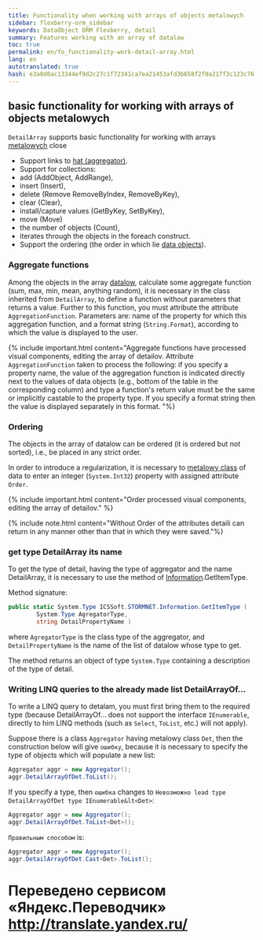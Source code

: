 ```yaml
--- 
title: Functionality when working with arrays of objects metalowych 
sidebar: flexberry-orm_sidebar 
keywords: DataObject ORM Flexberry, detail 
summary: Features working with an array of datalow 
toc: true 
permalink: en/fo_functionality-work-detail-array.html 
lang: en 
autotranslated: true 
hash: e3a8d0ac13344ef9d2c27c1f72341ca7ea21453afd3b658f2f0a217f3c123c76 
--- 
```


## basic functionality for working with arrays of objects metalowych 

`DetailArray` supports basic functionality for working with arrays [metalowych](fo_detail-associations-properties.html) close 

* Support links to [hat (aggregator)](fd_key-concepts.html). 
* Support for collections: 
* add (AddObject, AddRange), 
* insert (Insert), 
* delete (Remove RemoveByIndex, RemoveByKey), 
* clear (Clear), 
* install/capture values (GetByKey, SetByKey), 
* move (Move) 
* the number of objects (Count), 
* iterates through the objects in the foreach construct. 
* Support the ordering (the order in which lie [data objects](fo_data-object.html)). 

### Aggregate functions 

Among the objects in the array [datalow](fo_detail-associations-properties.html), calculate some aggregate function (sum, max, min, mean, anything random), it is necessary in the class inherited from `DetailArray`, to define a function without parameters that returns a value. Further to this function, you must attribute the attribute `AggregationFunction`. Parameters are: name of the property for which this aggregation function, and a format string (`String.Format`), according to which the value is displayed to the user. 

{% include important.html content="Aggregate functions have processed visual components, editing the array of detailov. Attribute `AggregationFunction` taken to process the following: if you specify a property name, the value of the aggregation function is indicated directly next to the values of data objects (e.g., bottom of the table in the corresponding column) and type a function's return value must be the same or implicitly castable to the property type. If you specify a format string then the value is displayed separately in this format. 
"%} 

### Ordering 

The objects in the array of datalow can be ordered (it is ordered but not sorted), i.e., be placed in any strict order. 

In order to introduce a regularization, it is necessary to [metalowy class](fo_detail-associations-properties.html) of data to enter an integer (`System.Int32`) property with assigned attribute `Order`. 

{% include important.html content="Order processed visual components, editing the array of detailov." %} 

{% include note.html content="Without Order of the attributes detaili can return in any manner other than that in which they were saved."%} 

### get type DetailArray its name 

To get the type of detail, having the type of aggregator and the name DetailArray, it is necessary to use the method of [Information](fo_methods-class-information.html).GetItemType. 

Method signature: 

```csharp
public static System.Type ICSSoft.STORMNET.Information.GetItemType (
        System.Type AgregatorType,
        string DetailPropertyName ) 	
``` 

where `AgregatorType` is the class type of the aggregator, and `DetailPropertyName` is the name of the list of datalow whose type to get. 

The method returns an object of type `System.Type` containing a description of the type of detail. 

### Writing LINQ queries to the already made list DetailArrayOf... 

To write a LINQ query to detalam, you must first bring them to the required type (because DetailArrayOf... does not support the interface `IEnumerable`, directly to him LINQ methods (such as `Select`, `ToList`, etc.) will not apply). 

Suppose there is a class `Aggregator` having metalowy class `Det`, then the construction below will give `ошибку`, because it is necessary to specify the type of objects which will populate a new list: 

```csharp
Aggregator aggr = new Aggregator();
aggr.DetailArrayOfDet.ToList(); 
``` 

If you specify a type, then `ошибка` changes to `Невозможно lead type DetailArrayOfDet type IEnumerable&lt<Det>`: 

```csharp
Aggregator aggr = new Aggregator();
aggr.DetailArrayOfDet.ToList<Det>(); 
``` 

`Правильным способом` is: 

```csharp
Aggregator aggr = new Aggregator();
aggr.DetailArrayOfDet.Cast<Det>.ToList(); 
``` 



 # Переведено сервисом «Яндекс.Переводчик» http://translate.yandex.ru/